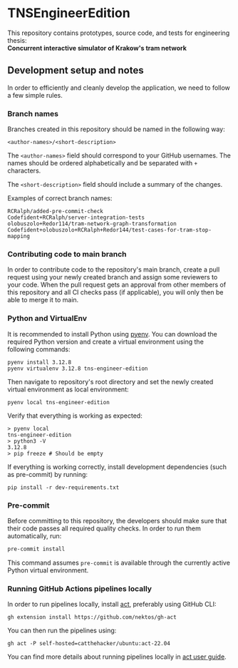 # TNSEngineerEdition
This repository contains prototypes, source code, and tests for engineering thesis:  \
**Concurrent interactive simulator of Krakow's tram network**

## Development setup and notes
In order to efficiently and cleanly develop the application, we need to follow a few simple rules.

### Branch names
Branches created in this repository should be named in the following way:

`<author-names>/<short-description>`

The `<author-names>` field should correspond to your GitHub usernames. The names should be ordered alphabetically and be separated with `+` characters.

The `<short-description>` field should include a summary of the changes.

Examples of correct branch names:
```
RCRalph/added-pre-commit-check
Codefident+RCRalph/server-integration-tests
olobuszolo+Redor114/tram-network-graph-transformation
Codefident+olobuszolo+RCRalph+Redor144/test-cases-for-tram-stop-mapping
```

### Contributing code to main branch
In order to contribute code to the repository's main branch, create a pull request using your newly created branch and assign some reviewers to your code. When the pull request gets an approval from other members of this repository and all CI checks pass (if applicable), you will only then be able to merge it to main.

### Python and VirtualEnv
It is recommended to install Python using [pyenv](https://github.com/pyenv/pyenv). You can download the required Python version and create a virtual environment using the following commands:
```
pyenv install 3.12.8
pyenv virtualenv 3.12.8 tns-engineer-edition
```

Then navigate to repository's root directory and set the newly created virtual environment as local environment:
```
pyenv local tns-engineer-edition
```

Verify that everything is working as expected:
```
> pyenv local
tns-engineer-edition
> python3 -V
3.12.8
> pip freeze # Should be empty
```

If everything is working correctly, install development dependencies (such as pre-commit) by running:
```
pip install -r dev-requirements.txt
```

### Pre-commit
Before committing to this repository, the developers should make sure that their code passes all required quality checks. In order to run them automatically, run:
```sh
pre-commit install
```

This command assumes `pre-commit` is available through the currently active Python virtual environment.

### Running GitHub Actions pipelines locally
In order to run pipelines locally, install [act](https://github.com/nektos/act), preferably using GitHub CLI:
```
gh extension install https://github.com/nektos/gh-act
```

You can then run the pipelines using:
```
gh act -P self-hosted=catthehacker/ubuntu:act-22.04
```

You can find more details about running pipelines locally in [act user guide](https://nektosact.com/).

